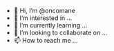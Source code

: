 - 👋 Hi, I’m @oncomane
- 👀 I’m interested in ...
- 🌱 I’m currently learning ...
- 💞️ I’m looking to collaborate on ...
- 📫 How to reach me ...

<!---
oncomane/oncomane is a ✨ special ✨ repository because its `README.md` (this file) appears on your GitHub profile.
You can click the Preview link to take a look at your changes.
--->
